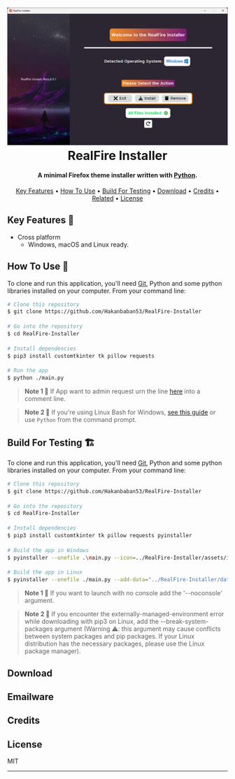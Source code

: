 
<h1 align="center">
  <br>
  <a><img src="assets/Preview_Images/home_page.png" alt="RealFire Installer" width="800"></a>
  <br>
  RealFire Installer
  <br>
</h1>

<h4 align="center">A minimal Firefox theme installer written with <a href="https://www.python.org" target="_blank">Python</a>.</h4>

<p align="center">
  <a href="#key-features">Key Features</a> •
  <a href="#how-to-use">How To Use</a> •
  <a href="#build-for-testing">Build For Testing</a> •
  <a href="#download">Download</a> •
  <a href="#credits">Credits</a> •
  <a href="#related">Related</a> •
  <a href="#license">License</a>
</p>

## Key Features 🔐


* Cross platform
  - Windows, macOS and Linux ready.

## How To Use 📖

To clone and run this application, you'll need [Git](https://git-scm.com), Python and some python libraries installed on your computer. From your command line:

```bash
# Clone this repository
$ git clone https://github.com/Hakanbaban53/RealFire-Installer

# Go into the repository
$ cd RealFire-Installer

# Install dependencies
$ pip3 install customtkinter tk pillow requests

# Run the app
$ python ./main.py
```
> **Note 1 🔩**
> If App want to admin request urn the line [here](https://github.com/Hakanbaban53/RealFire-Installer/blob/c2f6685af88cb3729435ab97fbaea4b7cbdf59a9/main.py#L19C9-L21C19) into a comment line.


> **Note 2 🔩**
> If you're using Linux Bash for Windows, [see this guide](https://www.howtogeek.com/261575/how-to-run-graphical-linux-desktop-applications-from-windows-10s-bash-shell/) or use `Python` from the command prompt.



## Build For Testing 🏗️

To clone and run this application, you'll need [Git](https://git-scm.com), Python and some python libraries installed on your computer. From your command line:

```bash
# Clone this repository
$ git clone https://github.com/Hakanbaban53/RealFire-Installer

# Go into the repository
$ cd RealFire-Installer

# Install dependencies
$ pip3 install customtkinter tk pillow requests pyinstaller

# Build the app in Windows
$ pyinstaller --onefile .\main.py --icon=../RealFire-Installer/assets/icons/firefox.ico --add-data "../RealFire-Installer/data/installer_data.json:data" --add-data "../RealFire-Installer/assets/icons;assets/icons" --add-data "..\RealFire-Installer\assets\backgrounds;assets\backgrounds"

# Build the app in Linux
$ pyinstaller --onefile ./main.py --add-data="../RealFire-Installer/data/installer_data.json:data" --add-data="../RealFire-Installer/assets/icons:assets/icons" --add-data="../RealFire-Installer/assets/backgrounds:assets/backgrounds" --hidden-import='PIL._tkinter_finder'
```

> **Note 1 🔩**
> If you want to launch with no console add the '--noconsole' argument.

> **Note 2 🔩**
> If you encounter the externally-managed-environment error while downloading with pip3 on Linux, add the --break-system-packages argument (Warning ⚠️: this argument may cause conflicts between system packages and pip packages. If your Linux distribution has the necessary packages, please use the Linux package manager).

## Download



## Emailware



## Credits





## License

MIT

---

